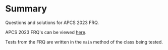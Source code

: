 # Summary

Questions and solutions for APCS 2023 FRQ.

APCS 2023 FRQ's can be viewed [here](https://apcentral.collegeboard.org/media/pdf/ap23-frq-comp-sci-a.pdf).

Tests from the FRQ are written in the `main` method of the class being tested.